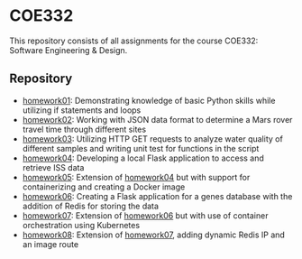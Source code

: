 # COE332
This repository consists of all assignments for the course COE332: Software Engineering & Design.

## Repository
- [homework01](https://github.com/pranjaladhi/coe-332/tree/main/homework01): Demonstrating knowledge of basic Python skills while utilizing if statements and loops
- [homework02](https://github.com/pranjaladhi/coe-332/tree/main/homework02): Working with JSON data format to determine a Mars rover travel time through different sites
- [homework03](https://github.com/pranjaladhi/coe-332/tree/main/homework03): Utilizing HTTP GET requests to analyze water quality of different samples and writing unit test for functions in the script 
- [homework04](https://github.com/pranjaladhi/coe-332/tree/main/homework04): Developing a local Flask application to access and retrieve ISS data
- [homework05](https://github.com/pranjaladhi/coe-332/tree/main/homework05): Extension of [homework04](https://github.com/pranjaladhi/coe-332/tree/main/homework04) but with support for containerizing and creating a Docker image 
- [homework06](https://github.com/pranjaladhi/coe-332/tree/main/homework06): Creating a Flask application for a genes database with the addition of Redis for storing the data
- [homework07](https://github.com/pranjaladhi/coe-332/tree/main/homework07): Extension of [homework06](https://github.com/pranjaladhi/coe-332/tree/main/homework06) but with use of container orchestration using Kubernetes
- [homework08](https://github.com/pranjaladhi/coe-332/tree/main/homework08): Extension of [homework07](https://github.com/pranjaladhi/coe-332/tree/main/homework07), adding dynamic Redis IP and an image route